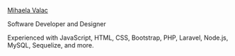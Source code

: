 <a href="https://mihaelavalac.github.io/Mihaela-Valac/" target="_blank">Mihaela Valac</a>

Software Developer and Designer

Experienced with JavaScript, HTML, CSS, Bootstrap, PHP, Laravel, Node.js, MySQL, Sequelize, and more.

